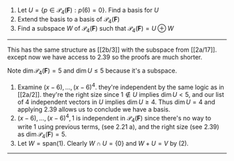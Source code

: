 1. Let $U = \{p \in \mathcal P_4(\mathbf F) : p(6) = 0\}$. Find a basis for $U$
2. Extend the basis to a basis of $\mathcal P_4(\mathbf F)$
3. Find a subspace $W$ of $\mathcal P_4(\mathbf F)$ such that $\mathcal P_4(\mathbf F) = U \oplus W$

---

This has the same structure as [[2b/3]] with the subspace from [[2a/17]]. except now we have access to 2.39 so the proofs are much shorter.

Note $\dim \mathcal P_4(\mathbf F) = 5$ and  $\dim U \le 5$ because it's a subspace.

1. Examine $(x-6),\dots,(x-6)^4$. they're independent by the same logic as in [[2a/2]]. they're the right size since $1 \notin U$ implies $\dim U < 5$, and our list of 4 independent vectors in $U$ implies $\dim U \ge 4$. Thus $\dim U = 4$ and applying 2.39 allows us to conclude we have a basis.
2. $(x-6),\dots,(x-6)^4,1$ is independent in $\mathcal P_4(\mathbf F)$  since there's no way to write $1$ using previous terms, (see 2.21 a), and the right size (see 2.39) as $\dim \mathcal P_4(\mathbf F) = 5$.
3. Let $W = \text{span}(1)$. Clearly $W \cap U = \{0\}$ and $W+U = V$ by (2).

---
